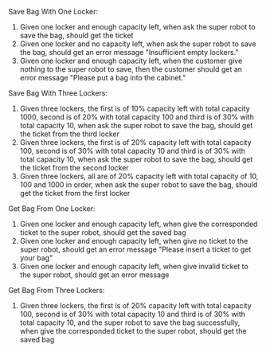 Save Bag With One Locker:

1. Given one locker and enough capacity left, 
   when ask the super robot to save the bag, should get the ticket
2. Given one locker and no capacity left, 
   when ask the super robot to save the bag, should get an error message "Insufficient empty lockers."
3. Given one locker and enough capacity left, 
   when the customer give nothing to the super robot to save, 
   then the customer should get an error message "Please put a bag into the cabinet."


Save Bag With Three Lockers:   

1. Given three lockers, the first is of 10% capacity left with total capacity 1000, 
                                       second is of 20% with total capacity 100 
                                       and third is of 30% with total capacity 10, 
   when ask the super robot to save the bag, should get the ticket from the third locker
2. Given three lockers, the first is of 20% capacity left with total capacity 100, 
                                       second is of 30% with total capacity 10 
                                       and third is of 30% with total capacity 10,
   when ask the super robot to save the bag, should get the ticket from the second locker
3. Given three lockers, all are of 20% capacity left with total capacity of 10, 100 and 1000 in order,
   when ask the super robot to save the bag, should get the ticket from the first locker
   
   
Get Bag From One Locker: 
   
1. Given one locker and enough capacity left,
   when give the corresponded ticket to the super robot, should get the saved bag
2. Given one locker and enough capacity left,
   when give no ticket to the super robot, should get an error message "Please insert a ticket to get your bag"
3. Given one locker and enough capacity left, 
   when give invalid ticket to the super robot, should get an error message
      
Get Bag From Three Lockers: 
   
1. Given three lockers, the first is of 20% capacity left with total capacity 100, 
                                       second is of 30% with total capacity 10 
                                       and third is of 30% with total capacity 10,
   and the super robot to save the bag successfully,
   when give the corresponded ticket to the super robot, should get the saved bag
